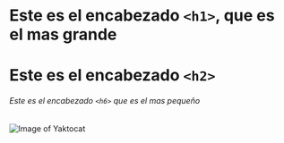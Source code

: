 # Este es el encabezado `<h1>`, que es el mas grande
# Este es el encabezado `<h2>`
######  Este es el encabezado `<h6>` que es el mas pequeño

![Image of Yaktocat](https://octodex.github.com/images/yaktocat.png)
